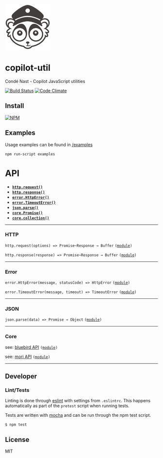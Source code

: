 ![Logo](assets/loris.png)

# copilot-util

Condé Nast - Copilot JavaScript utilities

[![Build Status](https://secure.travis-ci.org/CondeNast/copilot-util.png?branch=master)](http://travis-ci.org/CondeNast/copilot-util)
[![Code Climate](https://codeclimate.com/github/CondeNast/copilot-util/badges/gpa.svg)](https://codeclimate.com/github/CondeNast/copilot-util)

## Install

[![NPM](https://nodei.co/npm/copilot-util.png?compact=true)](https://nodei.co/npm/copilot-util/)

## Examples

Usage examples can be found in [/examples](examples)

```shell
npm run-script examples
```

# API

  * <a href="#http_request"><code><b>http.request()</b></code></a>
  * <a href="#http_response"><code><b>http.response()</b></code></a>
  * <a href="#error_http"><code><b>error.HttpError()</b></code></a>
  * <a href="#error_timeout"><code><b>error.TimeoutError()</b></code></a>
  * <a href="#json_parse"><code><b>json.parse()</b></code></a>
  * <a href="#core_promise"><code><b>core.Promise()</b></code></a>
  * <a href="#core_collection"><code><b>core.collection()</b></code></a>

---
### HTTP

<a name="http_request"></a>
`http.request(options) => Promise~Response → Buffer` <code>([module](lib/http/request))</code>

<a name="http_response"></a>
`http.response(response) => Promise~Response → Buffer` <code>([module](lib/http/response))</code>

---
### Error

<a name="error_http"></a>
`error.HttpError(message, statusCode) => HttpError` <code>([module](lib/error))</code>

<a name="error_timeout"></a>
`error.TimeoutError(message, timeout) => TimeoutError` <code>([module](lib/error))</code>

---
### JSON

<a name="json_parse"></a>
`json.parse(data) => Promise → Object` <code>([module](lib/json))</code>

---
### Core

<a name="core_promise"></a>
see: [bluebird API](https://github.com/petkaantonov/bluebird/blob/master/API.md) <code>([module](lib/core))</code>

<a name="core_collection"></a>
see: [mori API](http://swannodette.github.io/mori) <code>([module](lib/core))</code>

___

## Developer

### Lint/Tests

Linting is done through [eslint](http://eslint.org) with settings from `.eslintrc`. This happens automatically as part of the `pretest` script when running tests.

Tests are written with [mocha](https://npmjs.org/package/mocha) and can be run through the npm test script.

```shell
$ npm test
```
## License

MIT
